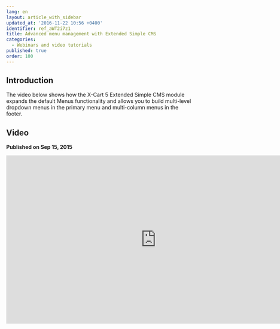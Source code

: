 ```yaml
---
lang: en
layout: article_with_sidebar
updated_at: '2016-11-22 10:56 +0400'
identifier: ref_aWT2i7z1
title: Advanced menu management with Extended Simple CMS
categories:
  - Webinars and video tutorials
published: true
order: 100
---
```



## Introduction

The video below shows how the X-Cart 5 Extended Simple CMS module expands the default Menus functionality and allows you to build multi-level dropdown menus in the primary menu and multi-column menus in the footer.

## Video
**Published on Sep 15, 2015**
<iframe class="youtube-player" type="text/html" style="width: 800px; height: 450px" src="https://www.youtube.com/embed/_HNK2PRr_Io" frameborder="0"></iframe>
